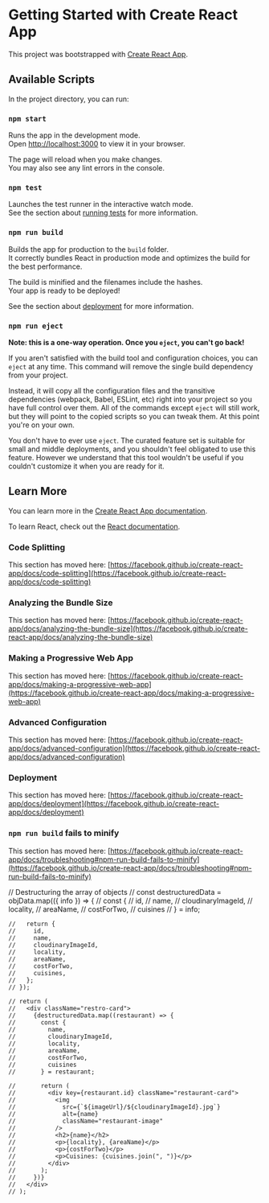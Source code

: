 # Getting Started with Create React App

This project was bootstrapped with [Create React App](https://github.com/facebook/create-react-app).

## Available Scripts

In the project directory, you can run:

### `npm start`

Runs the app in the development mode.\
Open [http://localhost:3000](http://localhost:3000) to view it in your browser.

The page will reload when you make changes.\
You may also see any lint errors in the console.

### `npm test`

Launches the test runner in the interactive watch mode.\
See the section about [running tests](https://facebook.github.io/create-react-app/docs/running-tests) for more information.

### `npm run build`

Builds the app for production to the `build` folder.\
It correctly bundles React in production mode and optimizes the build for the best performance.

The build is minified and the filenames include the hashes.\
Your app is ready to be deployed!

See the section about [deployment](https://facebook.github.io/create-react-app/docs/deployment) for more information.

### `npm run eject`

**Note: this is a one-way operation. Once you `eject`, you can't go back!**

If you aren't satisfied with the build tool and configuration choices, you can `eject` at any time. This command will remove the single build dependency from your project.

Instead, it will copy all the configuration files and the transitive dependencies (webpack, Babel, ESLint, etc) right into your project so you have full control over them. All of the commands except `eject` will still work, but they will point to the copied scripts so you can tweak them. At this point you're on your own.

You don't have to ever use `eject`. The curated feature set is suitable for small and middle deployments, and you shouldn't feel obligated to use this feature. However we understand that this tool wouldn't be useful if you couldn't customize it when you are ready for it.

## Learn More

You can learn more in the [Create React App documentation](https://facebook.github.io/create-react-app/docs/getting-started).

To learn React, check out the [React documentation](https://reactjs.org/).

### Code Splitting

This section has moved here: [https://facebook.github.io/create-react-app/docs/code-splitting](https://facebook.github.io/create-react-app/docs/code-splitting)

### Analyzing the Bundle Size

This section has moved here: [https://facebook.github.io/create-react-app/docs/analyzing-the-bundle-size](https://facebook.github.io/create-react-app/docs/analyzing-the-bundle-size)

### Making a Progressive Web App

This section has moved here: [https://facebook.github.io/create-react-app/docs/making-a-progressive-web-app](https://facebook.github.io/create-react-app/docs/making-a-progressive-web-app)

### Advanced Configuration

This section has moved here: [https://facebook.github.io/create-react-app/docs/advanced-configuration](https://facebook.github.io/create-react-app/docs/advanced-configuration)

### Deployment

This section has moved here: [https://facebook.github.io/create-react-app/docs/deployment](https://facebook.github.io/create-react-app/docs/deployment)

### `npm run build` fails to minify

This section has moved here: [https://facebook.github.io/create-react-app/docs/troubleshooting#npm-run-build-fails-to-minify](https://facebook.github.io/create-react-app/docs/troubleshooting#npm-run-build-fails-to-minify)


   // Destructuring the array of objects
    // const destructuredData = objData.map(({ info }) => {
    //   const {
    //     id,
    //     name,
    //     cloudinaryImageId,
    //     locality,
    //     areaName,
    //     costForTwo,
    //     cuisines
    //   } = info;
  
    //   return {
    //     id,
    //     name,
    //     cloudinaryImageId,
    //     locality,
    //     areaName,
    //     costForTwo,
    //     cuisines,
    //   };
    // });
  
    // return (
    //   <div className="restro-card">
    //     {destructuredData.map((restaurant) => {
    //       const {
    //         name,
    //         cloudinaryImageId,
    //         locality,
    //         areaName,
    //         costForTwo,
    //         cuisines
    //       } = restaurant;
  
    //       return (
    //         <div key={restaurant.id} className="restaurant-card">
    //           <img
    //             src={`${imageUrl}/${cloudinaryImageId}.jpg`}
    //             alt={name}
    //             className="restaurant-image"
    //           />
    //           <h2>{name}</h2>
    //           <p>{locality}, {areaName}</p>
    //           <p>{costForTwo}</p>
    //           <p>Cuisines: {cuisines.join(", ")}</p>
    //         </div>
    //       );
    //     })}
    //   </div>
    // );
  